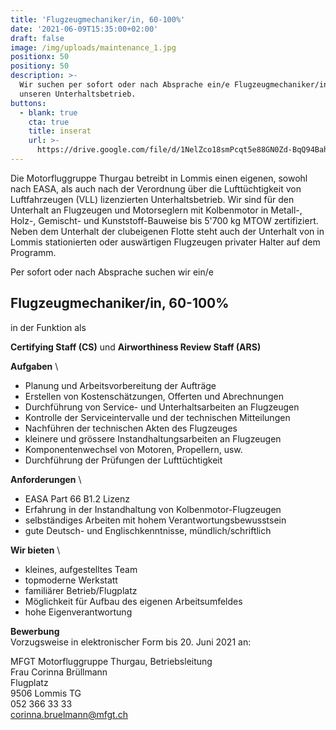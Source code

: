 ```yaml
---
title: 'Flugzeugmechaniker/in, 60-100%'
date: '2021-06-09T15:35:00+02:00'
draft: false
image: /img/uploads/maintenance_1.jpg
positionx: 50
positiony: 50
description: >-
  Wir suchen per sofort oder nach Absprache ein/e Flugzeugmechaniker/in für
  unseren Unterhaltsbetrieb.
buttons:
  - blank: true
    cta: true
    title: inserat
    url: >-
      https://drive.google.com/file/d/1NelZco18smPcqt5e88GN0Zd-BqQ94Bah/view?usp=sharing
---
```

Die Motorfluggruppe Thurgau betreibt in Lommis einen eigenen, sowohl nach EASA, als auch nach der Verordnung über die Lufttüchtigkeit von Luftfahrzeugen (VLL) lizenzierten Unterhaltsbetrieb. Wir sind für den Unterhalt an Flugzeugen und Motorseglern mit Kolbenmotor in Metall-, Holz-, Gemischt- und Kunststoff-Bauweise bis 5'700 kg MTOW zertifiziert. Neben dem Unterhalt der clubeigenen Flotte steht auch der Unterhalt von in Lommis stationierten oder auswärtigen Flugzeugen privater Halter auf dem Programm.

Per sofort oder nach Absprache suchen wir ein/e

## Flugzeugmechaniker/in, 60-100% ##

in der Funktion als

**Certifying Staff (CS)** und **Airworthiness Review Staff (ARS)**

**Aufgaben** \
- Planung und Arbeitsvorbereitung der Aufträge
- Erstellen von Kostenschätzungen, Offerten und Abrechnungen
- Durchführung von Service- und Unterhaltsarbeiten an Flugzeugen
- Kontrolle der Serviceintervalle und der technischen Mitteilungen
- Nachführen der technischen Akten des Flugzeuges
- kleinere und grössere Instandhaltungsarbeiten an Flugzeugen
- Komponentenwechsel von Motoren, Propellern, usw.
- Durchführung der Prüfungen der Lufttüchtigkeit

**Anforderungen** \
- EASA Part 66 B1.2 Lizenz
- Erfahrung in der Instandhaltung von Kolbenmotor-Flugzeugen
- selbständiges Arbeiten mit hohem Verantwortungsbewusstsein
- gute Deutsch- und Englischkenntnisse, mündlich/schriftlich

**Wir bieten** \
- kleines, aufgestelltes Team
- topmoderne Werkstatt
- familiärer Betrieb/Flugplatz
- Möglichkeit für Aufbau des eigenen Arbeitsumfeldes
- hohe Eigenverantwortung

**Bewerbung** \
Vorzugsweise in elektronischer Form bis 20. Juni 2021 an:

MFGT Motorfluggruppe Thurgau, Betriebsleitung \
Frau Corinna Brüllmann \
Flugplatz \
9506 Lommis TG \
052 366 33 33 \
corinna.bruelmann@mfgt.ch
